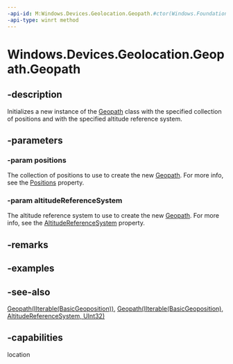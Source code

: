 ```yaml
---
-api-id: M:Windows.Devices.Geolocation.Geopath.#ctor(Windows.Foundation.Collections.IIterable{Windows.Devices.Geolocation.BasicGeoposition},Windows.Devices.Geolocation.AltitudeReferenceSystem)
-api-type: winrt method
---
```


<!-- Method syntax
public Geopath(Windows.Foundation.Collections.IIterable<Windows.Devices.Geolocation.BasicGeoposition> positions, Windows.Devices.Geolocation.AltitudeReferenceSystem altitudeReferenceSystem)
-->

# Windows.Devices.Geolocation.Geopath.Geopath

## -description
Initializes a new instance of the [Geopath](geopath.md) class with the specified collection of positions and with the specified altitude reference system.

## -parameters
### -param positions
The collection of positions to use to create the new [Geopath](geopath.md). For more info, see the [Positions](geopath_positions.md) property.

### -param altitudeReferenceSystem
The altitude reference system to use to create the new [Geopath](geopath.md). For more info, see the [AltitudeReferenceSystem](geopath_altitudereferencesystem.md) property.

## -remarks

## -examples

## -see-also
[Geopath(IIterable(BasicGeoposition))](geopath_geopath_209419777.md), [Geopath(IIterable(BasicGeoposition), AltitudeReferenceSystem, UInt32)](geopath_geopath_549320865.md)
## -capabilities
location
